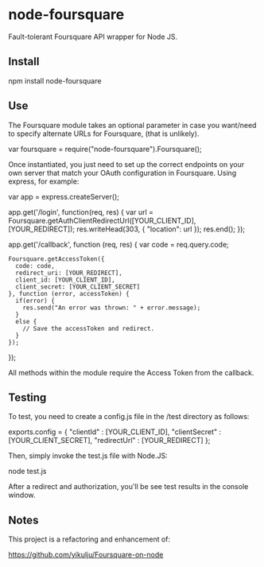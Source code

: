 node-foursquare
==================

Fault-tolerant Foursquare API wrapper for Node JS.

Install
-------

  npm install node-foursquare


Use
---

The Foursquare module takes an optional parameter in case you want/need to specify alternate URLs for Foursquare, (that
is unlikely).

  var foursquare = require("node-foursquare").Foursquare();

Once instantiated, you just need to set up the correct endpoints on your own server that match your OAuth configuration
in Foursquare.  Using express, for example:

  var app = express.createServer();

  app.get('/login', function(req, res) {
    var url = Foursquare.getAuthClientRedirectUrl([YOUR_CLIENT_ID], [YOUR_REDIRECT]);
	  res.writeHead(303, { "location": url });
	  res.end();
  });


  app.get('/callback', function (req, res) {
    var code = req.query.code;

    Foursquare.getAccessToken({
      code: code,
      redirect_uri: [YOUR_REDIRECT],
      client_id: [YOUR_CLIENT_ID],
      client_secret: [YOUR_CLIENT_SECRET]
    }, function (error, accessToken) {
      if(error) {
        res.send("An error was thrown: " + error.message);
      }
      else {
        // Save the accessToken and redirect.
      }
    });
  });

All methods within the module require the Access Token from the callback.


Testing
-------

To test, you need to create a config.js file in the /test directory as follows:

  exports.config = {
    "clientId" : [YOUR_CLIENT_ID],
    "clientSecret" : [YOUR_CLIENT_SECRET],
    "redirectUrl" : [YOUR_REDIRECT]
  };

Then, simply invoke the test.js file with Node.JS:

  node test.js

After a redirect and authorization, you'll be see test results in the console window.


Notes
-----

This project is a refactoring and enhancement of:

https://github.com/yikulju/Foursquare-on-node